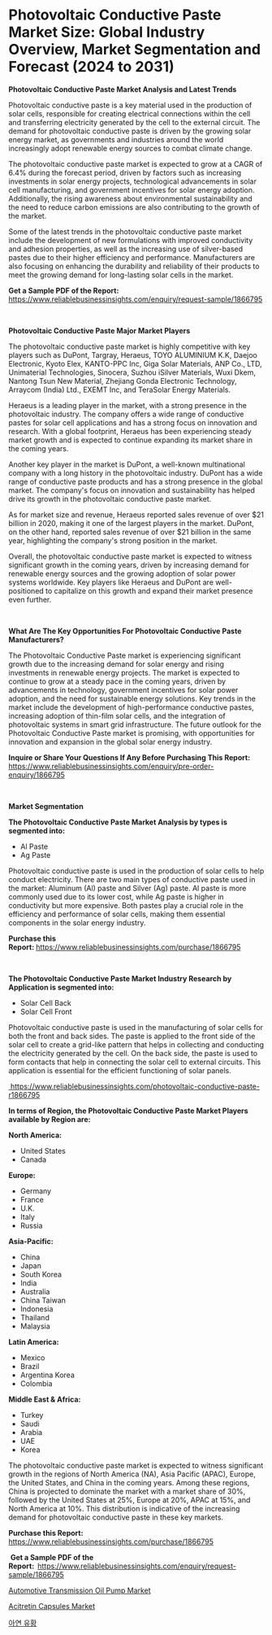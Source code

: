 <p><h1>Photovoltaic Conductive Paste Market Size: Global Industry Overview, Market Segmentation and Forecast (2024 to 2031)</h1></p><p><strong>Photovoltaic Conductive Paste Market Analysis and Latest Trends</strong></p>
<p><p>Photovoltaic conductive paste is a key material used in the production of solar cells, responsible for creating electrical connections within the cell and transferring electricity generated by the cell to the external circuit. The demand for photovoltaic conductive paste is driven by the growing solar energy market, as governments and industries around the world increasingly adopt renewable energy sources to combat climate change.</p><p>The photovoltaic conductive paste market is expected to grow at a CAGR of 6.4% during the forecast period, driven by factors such as increasing investments in solar energy projects, technological advancements in solar cell manufacturing, and government incentives for solar energy adoption. Additionally, the rising awareness about environmental sustainability and the need to reduce carbon emissions are also contributing to the growth of the market.</p><p>Some of the latest trends in the photovoltaic conductive paste market include the development of new formulations with improved conductivity and adhesion properties, as well as the increasing use of silver-based pastes due to their higher efficiency and performance. Manufacturers are also focusing on enhancing the durability and reliability of their products to meet the growing demand for long-lasting solar cells in the market.</p></p>
<p><strong>Get a Sample PDF of the Report:&nbsp;</strong> <a href="https://www.reliablebusinessinsights.com/enquiry/request-sample/1866795">https://www.reliablebusinessinsights.com/enquiry/request-sample/1866795</a></p>
<p>&nbsp;</p>
<p><strong>Photovoltaic Conductive Paste Major Market Players</strong></p>
<p><p>The photovoltaic conductive paste market is highly competitive with key players such as DuPont, Targray, Heraeus, TOYO ALUMINIUM K.K, Daejoo Electronic, Kyoto Elex, KANTO-PPC Inc, Giga Solar Materials, ANP Co., LTD, Unimaterial Technologies, Sinocera, Suzhou iSilver Materials, Wuxi Dkem, Nantong Tsun New Material, Zhejiang Gonda Electronic Technology, Arraycom (India) Ltd., EXEMT Inc, and TeraSolar Energy Materials.</p><p>Heraeus is a leading player in the market, with a strong presence in the photovoltaic industry. The company offers a wide range of conductive pastes for solar cell applications and has a strong focus on innovation and research. With a global footprint, Heraeus has been experiencing steady market growth and is expected to continue expanding its market share in the coming years.</p><p>Another key player in the market is DuPont, a well-known multinational company with a long history in the photovoltaic industry. DuPont has a wide range of conductive paste products and has a strong presence in the global market. The company's focus on innovation and sustainability has helped drive its growth in the photovoltaic conductive paste market.</p><p>As for market size and revenue, Heraeus reported sales revenue of over $21 billion in 2020, making it one of the largest players in the market. DuPont, on the other hand, reported sales revenue of over $21 billion in the same year, highlighting the company's strong position in the market.</p><p>Overall, the photovoltaic conductive paste market is expected to witness significant growth in the coming years, driven by increasing demand for renewable energy sources and the growing adoption of solar power systems worldwide. Key players like Heraeus and DuPont are well-positioned to capitalize on this growth and expand their market presence even further.</p></p>
<p>&nbsp;</p>
<p><strong>What Are The Key Opportunities For Photovoltaic Conductive Paste Manufacturers?</strong></p>
<p><p>The Photovoltaic Conductive Paste market is experiencing significant growth due to the increasing demand for solar energy and rising investments in renewable energy projects. The market is expected to continue to grow at a steady pace in the coming years, driven by advancements in technology, government incentives for solar power adoption, and the need for sustainable energy solutions. Key trends in the market include the development of high-performance conductive pastes, increasing adoption of thin-film solar cells, and the integration of photovoltaic systems in smart grid infrastructure. The future outlook for the Photovoltaic Conductive Paste market is promising, with opportunities for innovation and expansion in the global solar energy industry.</p></p>
<p><strong>Inquire or Share Your Questions If Any Before Purchasing This Report:</strong> <a href="https://www.reliablebusinessinsights.com/enquiry/pre-order-enquiry/1866795">https://www.reliablebusinessinsights.com/enquiry/pre-order-enquiry/1866795</a></p>
<p>&nbsp;</p>
<p><strong>Market Segmentation</strong></p>
<p><strong>The Photovoltaic Conductive Paste Market Analysis by types is segmented into:</strong></p>
<p><ul><li>Al Paste</li><li>Ag Paste</li></ul></p>
<p><p>Photovoltaic conductive paste is used in the production of solar cells to help conduct electricity. There are two main types of conductive paste used in the market: Aluminum (Al) paste and Silver (Ag) paste. Al paste is more commonly used due to its lower cost, while Ag paste is higher in conductivity but more expensive. Both pastes play a crucial role in the efficiency and performance of solar cells, making them essential components in the solar energy industry.</p></p>
<p><strong>Purchase this Report:&nbsp;</strong><a href="https://www.reliablebusinessinsights.com/purchase/1866795">https://www.reliablebusinessinsights.com/purchase/1866795</a></p>
<p>&nbsp;</p>
<p><strong>The Photovoltaic Conductive Paste Market Industry Research by Application is segmented into:</strong></p>
<p><ul><li>Solar Cell Back</li><li>Solar Cell Front</li></ul></p>
<p><p>Photovoltaic conductive paste is used in the manufacturing of solar cells for both the front and back sides. The paste is applied to the front side of the solar cell to create a grid-like pattern that helps in collecting and conducting the electricity generated by the cell. On the back side, the paste is used to form contacts that help in connecting the solar cell to external circuits. This application is essential for the efficient functioning of solar panels.</p></p>
<p><a href="https://www.reliablebusinessinsights.com/photovoltaic-conductive-paste-r1866795">&nbsp;https://www.reliablebusinessinsights.com/photovoltaic-conductive-paste-r1866795</a></p>
<p><strong>In terms of Region, the Photovoltaic Conductive Paste Market Players available by Region are:</strong></p>
<p>
    <p> <strong> North America: </strong>
        <ul>
            <li>United States</li>
            <li>Canada</li>
        </ul>
        </p> 
    <p> <strong> Europe: </strong>
        <ul>
            <li>Germany</li>
            <li>France</li>
            <li>U.K.</li>
            <li>Italy</li>
            <li>Russia</li>
        </ul>
        </p> 
    <p> <strong> Asia-Pacific: </strong>
        <ul>
            <li>China</li>
            <li>Japan</li>
            <li>South Korea</li>
            <li>India</li>
            <li>Australia</li>
            <li>China Taiwan</li>
            <li>Indonesia</li>
            <li>Thailand</li>
            <li>Malaysia</li>
        </ul>
        </p> 
    <p> <strong> Latin America: </strong>
        <ul>
            <li>Mexico</li>
            <li>Brazil</li>
            <li>Argentina Korea</li>
            <li>Colombia</li>
        </ul>
        </p> 
    <p> <strong> Middle East & Africa: </strong>
        <ul>
            <li>Turkey</li>
            <li>Saudi</li>
            <li>Arabia</li>
            <li>UAE</li>
            <li>Korea</li>
        </ul>
    </p>
    </p>
<p><p>The photovoltaic conductive paste market is expected to witness significant growth in the regions of North America (NA), Asia Pacific (APAC), Europe, the United States, and China in the coming years. Among these regions, China is projected to dominate the market with a market share of 30%, followed by the United States at 25%, Europe at 20%, APAC at 15%, and North America at 10%. This distribution is indicative of the increasing demand for photovoltaic conductive paste in these key markets.</p></p>
<p><strong>Purchase this Report: </strong><a href="https://www.reliablebusinessinsights.com/purchase/1866795">https://www.reliablebusinessinsights.com/purchase/1866795</a></p>
<p>&nbsp;<strong>Get a Sample PDF of the Report:&nbsp;&nbsp;</strong><a href="https://www.reliablebusinessinsights.com/enquiry/request-sample/1866795">https://www.reliablebusinessinsights.com/enquiry/request-sample/1866795</a></p>
<p><strong></strong></p>
<p><p><a href="https://github.com/timmyadtkejs/Market-Research-Report-List-1/blob/main/automotive-transmission-oil-pump-market.md">Automotive Transmission Oil Pump Market</a></p><p><a href="https://issuu.com/reportprime-2/docs/acitretin-capsules-market-size-2030.pptx">Acitretin Capsules Market</a></p><p><a href="https://github.com/alfitoms13/Market-Research-Report-List-1/blob/main/52197179089.md">아연 유황</a></p></p>